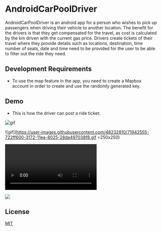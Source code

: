 # AndroidCarPoolDriver

AndroidCarPoolDriver is an android app for a person who wishes to pick up passengers when driving their vehicle to another location. The benefit for the drivers is that they get compensated for the travel, as cost is calculated by the km driven with the current gas price. Drivers create tickets of their travel where they provide details such as locations, destination, time number of seats, date and time need to be provided for the user to be able to filter out the ride they need.

## Development Requirements
* To use the map feature in the app, you need to create a Mapbox account in order to create and use the randomly generated key. 

## Demo
* This is how the driver can post a ride ticket:


![gif](https://user-images.githubusercontent.com/48232810/71942555-722ff600-3172-11ea-8025-28da497038f8.gif=250x250)

![gif](https://user-images.githubusercontent.com/48232810/71942555-722ff600-3172-11ea-8025-28da497038f8.gif =250x250)


![](gifs/post.mov)

<img src="gifs/post.mov" >

## License
[MIT](https://choosealicense.com/licenses/mit/)
